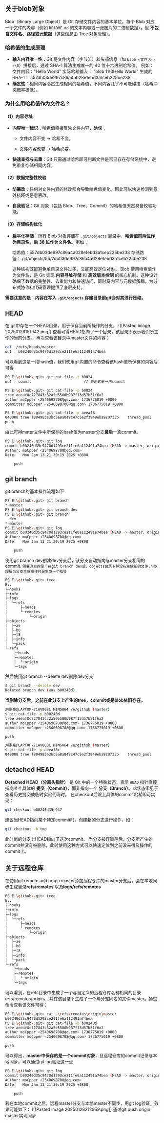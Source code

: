 
## 关于blob对象
Blob（Binary Large Object）是 Git 存储文件内容的基本单位。每个 Blob 对应一个文件的内容（例如 `README.md` 的文本内容或一张图片的二进制数据），但 **不包含文件名、路径或元数据**（这些信息由 Tree 对象管理）。
### 哈希值的生成原理
- **输入内容唯一性**：Git 将文件内容（字节流）和头部信息（如 `blob <文件大小>\0`）拼接后，通过 SHA-1 算法生成唯一的 40 位十六进制哈希值。
    例如：
    文件内容："Hello World"
    实际哈希输入： "blob 11\0Hello World"
    生成的 SHA-1： 557db03de997c86a4a028e1ebd3a1ceb225be238
- **确定性**：相同内容必然生成相同的哈希值，不同内容几乎不可能碰撞（哈希冲突概率极低）。
### 为什么用哈希值作为文件名？
#### （1）**内容寻址**

- **内容唯一标识**：哈希值直接反映文件内容，确保：
    
    - 文件内容不变 → 哈希不变。
        
    - 文件内容改变 → 哈希必变。
        
- **快速查找与去重**：Git 只需通过哈希即可判断文件是否已存在存储系统中，避免重复存储相同内容。
#### （2）**数据完整性校验**

- **防篡改**：任何对文件内容的修改都会导致哈希值变化，因此可以快速检测到意外损坏或恶意篡改。
    
- **自我验证**：Git 对象（包括 Blob、Tree、Commit）的哈希值天然具备校验功能。
#### （3）**存储结构优化**

- **扁平化存储**：所有 Blob 对象存储在 `.git/objects` 目录中，**哈希值前两位作为目录名，后 38 位作为文件名**。例如：

    哈希值：557db03de997c86a4a028e1ebd3a1ceb225be238
    存储路径：.git/objects/55/7db03de997c86a4a028e1ebd3a1ceb225be238
    
    这种结构既能避免单目录文件过多，又能高效定位对象。
Blob 使用哈希值作为文件名，是 Git 实现 **内容寻址存储** 和 **高效版本控制** 的核心机制。这种设计确保了数据的完整性、去重能力和快速访问，同时将内容与元数据解耦，为分布式协作和代码管理提供了底层支持。

**需要注意的是：内容在写入 `.git/objects` 存储目录前git会对其进行压缩。**
## HEAD
在.git中存在一个HEAD目录，用于保存当前所操作的分支，
![[Pasted image 20250128151942.png]]
查看可得HEAD指向了一个目录，该目录即表示我们所工作的当前分支。
再次查看该目录中master文件的内容：
```bash
cat ./refs/heads/master
out : b00240d35c9470d1293ce211fe6a112491a74bea
```
可以看到这是一段hash值，我们使用git内置的命令查看该hash值所保存的内容后可得
```bash
PS E:\github\.git> git cat-file -t b0024
out : commit                        // 表示这是一次commit

PS E:\github\.git> git cat-file -p b0024
tree aeeaf8c727843c32a5e5500b987f13d57b51f6a2
author moCpper <2540698708@qq.com> 1736775019 +0800
committer moCpper <2540698708@qq.com> 1736775019 +0800

PS E:\github\.git> git cat-file -p aeeaf8
040000 tree f894983e3bc5a8a049c47c5e2f3949eba920735b    thread_pool
push
```
由此可得mater文件中所保存的hash值为master分支**最后一次**commit。
```bash
PS E:\github\.git> git log
commit b00240d35c9470d1293ce211fe6a112491a74bea (HEAD -> master, origin/master)
Author: moCpper <2540698708@qq.com>
Date:   Mon Jan 13 21:30:19 2025 +0800

    push
```
## git branch
git branch的基本操作流程如下
```bash
PS E:\github\.git> git branch
* master
PS E:\github\.git> git branch dev
PS E:\github\.git> git branch
  dev
* master
PS E:\github\.git> git log
commit b00240d35c9470d1293ce211fe6a112491a74bea (HEAD -> master, origin/master, dev)
Author: moCpper <2540698708@qq.com>
Date:   Mon Jan 13 21:30:19 2025 +0800

    push
```
使用git branch dev创建dev分支后，该分支自动指向与master分支相同的commit.
`需要注意的是：在git branch dev后，objects目录下并没有生成新的文件,可以理解为分支生成操作只是生成一个指针`
```bash
PS E:\github\.git> tree
E:.
├─hooks
├─info
├─logs
│  └─refs
│      ├─heads
│      └─remotes
│          └─origin
├─objects
│  ├─ae
│  ├─b0
│  ├─f8
│  ├─info
│  └─pack
└─refs
    ├─heads
    ├─remotes
    │  └─origin
    └─tags
```
然后使用git branch --delete dev删除dev分支
```bash
$ git branch --delete dev
Deleted branch dev (was b00240d).
```
**当删除分支后，之前在此分支上产生的tree，commit或是blob依旧存在。**
```bash
刘家豪@LAPTOP-71AV808L MINGW64 /e/github (master)
$ git cat-file -p b00240d
tree aeeaf8c727843c32a5e5500b987f13d57b51f6a2
author moCpper <2540698708@qq.com> 1736775019 +0800
committer moCpper <2540698708@qq.com> 1736775019 +0800

push

刘家豪@LAPTOP-71AV808L MINGW64 /e/github (master)
$ git cat-file -p aeeaf8c
040000 tree f894983e3bc5a8a049c47c5e2f3949eba920735b    thread_pool
```

## detached HEAD
**Detached HEAD（分离头指针）** 是 Git 中的一个特殊状态，表示 `HEAD` 指针直接指向某个具体的 **提交（Commit）**，而非指向一个 **分支（Branch）**。此状态常见于查看历史提交或临时实验代码时。
在checkout后跟上具体的commit哈希即可实现：
```bash
git checkout b00240d35c947
```
建议当HEAD指向某个特定commit时，创建新的分支进行操作，如：
```bash
git checkout -b tmp
```
此时新的分支上HEAD指向了这次commit。
当分支被误删除后，分支所产生的commit并没有被删除，此时使用这种方式可以快速定位到之前没来得及操作的commit上。
## 关于远程仓库
在使用git remote add origin master添加远程仓库的master分支后，会在本地同步生成目录**refs/remotes**
以及**logs/refs/remotes**
```bash
PS E:\github\.git> tree
E:.
├─hooks
├─info
├─logs
│  └─refs
│      ├─heads
│      └─remotes
│          └─origin
├─objects
│  ├─ae
│  ├─b0
│  ├─f8
│  ├─info
│  └─pack
└─refs
    ├─heads
    ├─remotes
    │  └─origin
    └─tags
```
可以看到，在refs目录中生成了一个与自定义的远程仓库名称相同的目录refs/remotes/origin，
并在该目录下生成了一个与分支同名的文件master。通过命令查看该文件可得：
```bash
PS E:\github\.git> cat .\refs\remotes\origin\master
b00240d35c9470d1293ce211fe6a112491a74bea
PS E:\github\.git> git cat-file -p b00240d
tree aeeaf8c727843c32a5e5500b987f13d57b51f6a2
author moCpper <2540698708@qq.com> 1736775019 +0800
committer moCpper <2540698708@qq.com> 1736775019 +0800

push
```
可以得出，**master中保存的是一个commit对象**，且远程仓库的commit记录与本地同步，可以通过git log验证这一点
```bash
PS E:\github\.git> git log
commit b00240d35c9470d1293ce211fe6a112491a74bea (HEAD -> master, origin/master)
Author: moCpper <2540698708@qq.com>
Date:   Mon Jan 13 21:30:19 2025 +0800

    push
```
若在本地commit之后，远程master分支与本地master不同步，用git log验证，效果可能如下：
![[Pasted image 20250128212959.png]]
通过git push origin master实现同步
